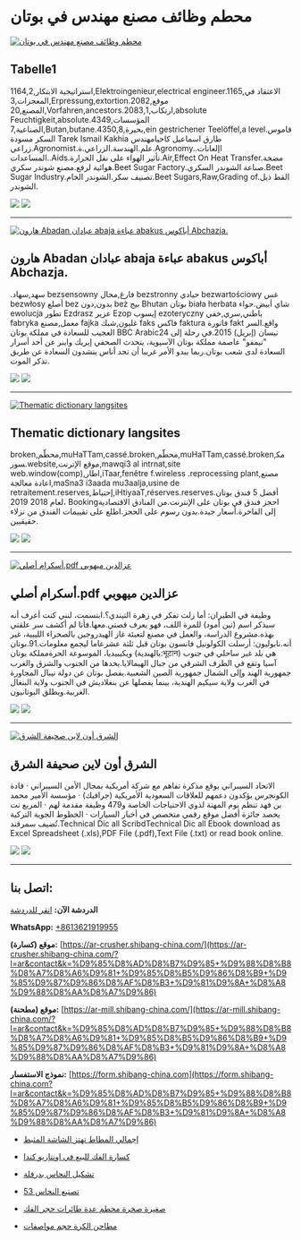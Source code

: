 # محطم وظائف مصنع مهندس في بوتان

<a href="https://swt.shibang-china.com/?l=ar&img&k=%D9%85%D8%AD%D8%B7%D9%85+%D9%88%D8%B8%D8%A7%D8%A6%D9%81+%D9%85%D8%B5%D9%86%D8%B9+%D9%85%D9%87%D9%86%D8%AF%D8%B3+%D9%81%D9%8A+%D8%A8%D9%88%D8%AA%D8%A7%D9%86" target="_blank">![محطم وظائف مصنع مهندس في بوتان](http://static.shibang-china.com/all-800x300/1463.jpg)</a>

## Tabelle1
1164,استراتيجية الابتكار,2,Elektroingenieur,electrical engineer.1165,الاعتقاد في المعجزات,3,Erpressung,extortion.2082,موقع المصنع,20,Vorfahren,ancestors.2083,ارتكاب,1,absolute Feuchtigkeit,absolute.4349,المؤسسات الصناعية,7,Butan,butane.4350,بحيرة,8,ein gestrichener Teelöffel,a level.قاموس السكر مسودة Tarek Ismail Kakhia طارق اسماعيل كاخيامهندس زراعي.Agronomist.علم.الهندسة.الزراعي.ة.Agronomy.اإلعانات. .المساعدات.Aids.تأثير الهواء على نقل الحرارة.Air,Effect On Heat Transfer.مضخة هوائية لرفع.مصنع شوندر سكري.Beet Sugar Factory.صناعة الشوندر السكري.Beet Sugar Industry.تصنيف سكر.الشوندر الخام.Beet Sugars,Raw,Grading of.القط ذيل الشوندر.


<a href="https://whatsapp.shibangsoft.com/WhatsApp.php" target="_blank" title="WhatsApp">![](http://static.shibang-china.com/icon/whatsapp.png)</a> <a href="https://swt.shibang-china.com/?l=ar&icon&k=%D9%85%D8%AD%D8%B7%D9%85+%D9%88%D8%B8%D8%A7%D8%A6%D9%81+%D9%85%D8%B5%D9%86%D8%B9+%D9%85%D9%87%D9%86%D8%AF%D8%B3+%D9%81%D9%8A+%D8%A8%D9%88%D8%AA%D8%A7%D9%86" target="_blank">![](http://static.shibang-china.com/icon/chat-ar.png)</a>

---

<a href="https://swt.shibang-china.com/?l=ar&img&k=%D9%85%D8%AD%D8%B7%D9%85+%D9%88%D8%B8%D8%A7%D8%A6%D9%81+%D9%85%D8%B5%D9%86%D8%B9+%D9%85%D9%87%D9%86%D8%AF%D8%B3+%D9%81%D9%8A+%D8%A8%D9%88%D8%AA%D8%A7%D9%86" target="_blank">![هارون Abadan عبادان abaja عباءة abakus أباكوس Abchazja.](http://static.shibang-china.com/all-800x300/102.jpg)</a>

## هارون Abadan عبادان abaja عباءة abakus أباكوس Abchazja.
.سهد,سهاد bezsensowny فارغ,محال bezstronny حيادي bezwartościowy غس bezwłosy أصلع bez بدون,دون beż بيج Bhutan بوتان biała herbata شاي أبيض.حواء ewolucja تطور Ezdrasz عزير Ezop إيسوب ezoteryczny باطني,سري,خفي fabryka معمل,مصنع fajka غليون,شبك faks فاكس faktura فاتورة fakt واقع.السر العجيب للسعادة في مملكة بوتان BBC Arabic24 نيسان (إبريل) 2015.في رحلة إلى &quot;تيمفو&quot; عاصمة مملكة بوتان الآسيوية، يتحدث الصحفي إيريك واينر عن أحد أسرار السعادة لدى شعب بوتان.ربما يبدو الأمر غريبا أن تجد أناس ينشدون السعادة عن طريق تذكر الموت.


<a href="https://whatsapp.shibangsoft.com/WhatsApp.php" target="_blank" title="WhatsApp">![](http://static.shibang-china.com/icon/whatsapp.png)</a> <a href="https://swt.shibang-china.com/?l=ar&icon&k=%D9%85%D8%AD%D8%B7%D9%85+%D9%88%D8%B8%D8%A7%D8%A6%D9%81+%D9%85%D8%B5%D9%86%D8%B9+%D9%85%D9%87%D9%86%D8%AF%D8%B3+%D9%81%D9%8A+%D8%A8%D9%88%D8%AA%D8%A7%D9%86" target="_blank">![](http://static.shibang-china.com/icon/chat-ar.png)</a>

---

<a href="https://swt.shibang-china.com/?l=ar&img&k=%D9%85%D8%AD%D8%B7%D9%85+%D9%88%D8%B8%D8%A7%D8%A6%D9%81+%D9%85%D8%B5%D9%86%D8%B9+%D9%85%D9%87%D9%86%D8%AF%D8%B3+%D9%81%D9%8A+%D8%A8%D9%88%D8%AA%D8%A7%D9%86" target="_blank">![Thematic dictionary langsites](http://static.shibang-china.com/all-800x300/1496.jpg)</a>

## Thematic dictionary langsites
broken,محطّم,muHaTTam,cassé.broken,محطّم,muHaTTam,cassé.broken,مكسور.website,موقع الإترنت,mawqi3 al intrnat,site web.window(comp),اطار,iTaar,fenêtre f.wireless .reprocessing plant,مصنع اعادة معالجة,maSna3 i3aada mu3aalja,usine de retraitement.reserves,إحتياط,iHtiyaaT,réserves.reserves.أفضل 5 فندق بوتان لعام 2018 2019، Bookingاحجز فندق في بوتان على الإنترنت.من الفنادق الاقتصادية إلى الفاخرة.أسعار جيدة.بدون رسوم على الحجز.اطلع على تقييمات الفندق من نزلاء حقيقيين.


<a href="https://whatsapp.shibangsoft.com/WhatsApp.php" target="_blank" title="WhatsApp">![](http://static.shibang-china.com/icon/whatsapp.png)</a> <a href="https://swt.shibang-china.com/?l=ar&icon&k=%D9%85%D8%AD%D8%B7%D9%85+%D9%88%D8%B8%D8%A7%D8%A6%D9%81+%D9%85%D8%B5%D9%86%D8%B9+%D9%85%D9%87%D9%86%D8%AF%D8%B3+%D9%81%D9%8A+%D8%A8%D9%88%D8%AA%D8%A7%D9%86" target="_blank">![](http://static.shibang-china.com/icon/chat-ar.png)</a>

---

<a href="https://swt.shibang-china.com/?l=ar&img&k=%D9%85%D8%AD%D8%B7%D9%85+%D9%88%D8%B8%D8%A7%D8%A6%D9%81+%D9%85%D8%B5%D9%86%D8%B9+%D9%85%D9%87%D9%86%D8%AF%D8%B3+%D9%81%D9%8A+%D8%A8%D9%88%D8%AA%D8%A7%D9%86" target="_blank">![أسكرام أصلي.pdf عزالدين ميهوبي](http://static.shibang-china.com/all-800x300/1381.jpg)</a>

## أسكرام أصلي.pdf عزالدين ميهوبي
وظيفة في الطيران: أما زلت تفكر في زهرة التيندي؟.ابتسمت، لنني كنت أعرف أنه سيذكر اسم (تين أمود) للمرة اللف، فهو يعرف قصتي.معها.فأنا لم أكشف سر علقتي بهذه.مشروع الدراسة، والعمل في مصنع لتعبئة غاز الهيدروجين بالصحراء الليبية، غير أنه.نابوليون: أرسلت الكولونيل فانسون بوتان قبل ثلثة عشرعاما ليجمع معلومات.91.بوتان ويكيبيديا، الموسوعة الحرةمملكة بوتان (بالهندية:भूटान) هي بلد غير ساحلي في جنوب آسيا وتقع في الطرف الشرقي من جبال الهيمالايا.يحدها من الجنوب والشرق والغرب جمهورية الهند وإلى الشمال جمهورية الصين الشعبية.يفصل بوتان عن دولة نيبال المجاورة في الغرب ولاية سيكيم الهندية، بينما يفصلها عن بنغلاديش في الجنوب ولاية البنغال الغربية.ويطلق البوتانيون.


<a href="https://whatsapp.shibangsoft.com/WhatsApp.php" target="_blank" title="WhatsApp">![](http://static.shibang-china.com/icon/whatsapp.png)</a> <a href="https://swt.shibang-china.com/?l=ar&icon&k=%D9%85%D8%AD%D8%B7%D9%85+%D9%88%D8%B8%D8%A7%D8%A6%D9%81+%D9%85%D8%B5%D9%86%D8%B9+%D9%85%D9%87%D9%86%D8%AF%D8%B3+%D9%81%D9%8A+%D8%A8%D9%88%D8%AA%D8%A7%D9%86" target="_blank">![](http://static.shibang-china.com/icon/chat-ar.png)</a>

---

<a href="https://swt.shibang-china.com/?l=ar&img&k=%D9%85%D8%AD%D8%B7%D9%85+%D9%88%D8%B8%D8%A7%D8%A6%D9%81+%D9%85%D8%B5%D9%86%D8%B9+%D9%85%D9%87%D9%86%D8%AF%D8%B3+%D9%81%D9%8A+%D8%A8%D9%88%D8%AA%D8%A7%D9%86" target="_blank">![الشرق أون لاين صحيفة الشرق](http://static.shibang-china.com/all-800x300/288.jpg)</a>

## الشرق أون لاين صحيفة الشرق
الاتحاد السيبراني يوقع مذكرة تفاهم مع شركة أمريكية بمجال الأمن السيبراني &middot; قادة الكونجرس يؤكدون دعمھم للعلاقات السعودية الأمريكية (جرافيك) &middot; مؤسسة الأمير محمد بن فهد تنظم يوم المهنة لذوي الاحتياجات الخاصة و479 وظيفة مقدمة لهم &middot; المربع نت يحصد جائزة أفضل موقع رقمي متخصص في أخبار السيارات &middot; الخطوط الجوية التركية تُضيف سمرقند.Technical Dic all ScribdTechnical Dic all Ebook download as Excel Spreadsheet (.xls),PDF File (.pdf),Text File (.txt) or read book online.


<a href="https://whatsapp.shibangsoft.com/WhatsApp.php" target="_blank" title="WhatsApp">![](http://static.shibang-china.com/icon/whatsapp.png)</a> <a href="https://swt.shibang-china.com/?l=ar&icon&k=%D9%85%D8%AD%D8%B7%D9%85+%D9%88%D8%B8%D8%A7%D8%A6%D9%81+%D9%85%D8%B5%D9%86%D8%B9+%D9%85%D9%87%D9%86%D8%AF%D8%B3+%D9%81%D9%8A+%D8%A8%D9%88%D8%AA%D8%A7%D9%86" target="_blank">![](http://static.shibang-china.com/icon/chat-ar.png)</a>

---
## اتصل بنا:

**الدردشة الآن:** [انقر للدردشة](https://swt.shibang-china.com?l=ar&contact&k=%D9%85%D8%AD%D8%B7%D9%85+%D9%88%D8%B8%D8%A7%D8%A6%D9%81+%D9%85%D8%B5%D9%86%D8%B9+%D9%85%D9%87%D9%86%D8%AF%D8%B3+%D9%81%D9%8A+%D8%A8%D9%88%D8%AA%D8%A7%D9%86)

**WhatsApp:**  [+8613621919955](https://whatsapp.shibangsoft.com/WhatsApp.php)

**موقع (كسارة):** [https://ar-crusher.shibang-china.com/](https://ar-crusher.shibang-china.com/?l=ar&contact&k=%D9%85%D8%AD%D8%B7%D9%85+%D9%88%D8%B8%D8%A7%D8%A6%D9%81+%D9%85%D8%B5%D9%86%D8%B9+%D9%85%D9%87%D9%86%D8%AF%D8%B3+%D9%81%D9%8A+%D8%A8%D9%88%D8%AA%D8%A7%D9%86)

**موقع (مطحنة):** [https://ar-mill.shibang-china.com/](https://ar-mill.shibang-china.com/?l=ar&contact&k=%D9%85%D8%AD%D8%B7%D9%85+%D9%88%D8%B8%D8%A7%D8%A6%D9%81+%D9%85%D8%B5%D9%86%D8%B9+%D9%85%D9%87%D9%86%D8%AF%D8%B3+%D9%81%D9%8A+%D8%A8%D9%88%D8%AA%D8%A7%D9%86)

**نموذج الاستفسار:** [https://form.shibang-china.com](https://form.shibang-china.com?l=ar&contact&k=%D9%85%D8%AD%D8%B7%D9%85+%D9%88%D8%B8%D8%A7%D8%A6%D9%81+%D9%85%D8%B5%D9%86%D8%B9+%D9%85%D9%87%D9%86%D8%AF%D8%B3+%D9%81%D9%8A+%D8%A8%D9%88%D8%AA%D8%A7%D9%86)

* [إجمالي المطاط تهتز الشاشة المثبط](../22/%D8%A5%D8%AC%D9%85%D8%A7%D9%84%D9%8A%20%D8%A7%D9%84%D9%85%D8%B7%D8%A7%D8%B7%20%D8%AA%D9%87%D8%AA%D8%B2%20%D8%A7%D9%84%D8%B4%D8%A7%D8%B4%D8%A9%20%D8%A7%D9%84%D9%85%D8%AB%D8%A8%D8%B7.md)

* [كسارة الفك للبيع في اونتاريو كندا](../24/%D9%83%D8%B3%D8%A7%D8%B1%D8%A9%20%D8%A7%D9%84%D9%81%D9%83%20%D9%84%D9%84%D8%A8%D9%8A%D8%B9%20%D9%81%D9%8A%20%D8%A7%D9%88%D9%86%D8%AA%D8%A7%D8%B1%D9%8A%D9%88%20%D9%83%D9%86%D8%AF%D8%A7.md)

* [تشكيل النحاس بدرفلة](../21/%D8%AA%D8%B4%D9%83%D9%8A%D9%84%20%D8%A7%D9%84%D9%86%D8%AD%D8%A7%D8%B3%20%D8%A8%D8%AF%D8%B1%D9%81%D9%84%D8%A9.md)

* [تصنيع النحاس 53](../25/%D8%AA%D8%B5%D9%86%D9%8A%D8%B9%20%D8%A7%D9%84%D9%86%D8%AD%D8%A7%D8%B3%2053.md)

* [صغيرة صخرة محطم عدة طائرات حجر الفك](../23/%D8%B5%D8%BA%D9%8A%D8%B1%D8%A9%20%D8%B5%D8%AE%D8%B1%D8%A9%20%D9%85%D8%AD%D8%B7%D9%85%20%D8%B9%D8%AF%D8%A9%20%D8%B7%D8%A7%D8%A6%D8%B1%D8%A7%D8%AA%20%D8%AD%D8%AC%D8%B1%20%D8%A7%D9%84%D9%81%D9%83.md)

* [مطاحن الكرة حجم مواصفات](../24/%D9%85%D8%B7%D8%A7%D8%AD%D9%86%20%D8%A7%D9%84%D9%83%D8%B1%D8%A9%20%D8%AD%D8%AC%D9%85%20%D9%85%D9%88%D8%A7%D8%B5%D9%81%D8%A7%D8%AA.md)
